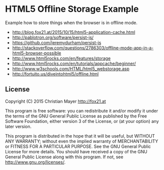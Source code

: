 # HTML5 Offline Storage Example

Example how to store things when the browser is in offline mode.

- <http://blog.fox21.at/2015/10/15/html5-application-cache.html>
- <http://pablotron.org/software/persist-js/>
- <https://github.com/jeremydurham/persist-js>
- <http://stackoverflow.com/questions/2786303/offline-mode-app-in-a-html5-browser-possible>
- <http://www.html5rocks.com/en/features/storage>
- <http://www.html5rocks.com/en/tutorials/appcache/beginner/>
- <http://www.w3schools.com/HTML/html5_webstorage.asp>
- <http://fortuito.us/diveintohtml5/offline.html>

## License
Copyright (C) 2015 Christian Mayer <http://fox21.at>

This program is free software: you can redistribute it and/or modify it under the terms of the GNU General Public License as published by the Free Software Foundation, either version 3 of the License, or (at your option) any later version.

This program is distributed in the hope that it will be useful, but WITHOUT ANY WARRANTY; without even the implied warranty of MERCHANTABILITY or FITNESS FOR A PARTICULAR PURPOSE. See the GNU General Public License for more details. You should have received a copy of the GNU General Public License along with this program. If not, see <http://www.gnu.org/licenses/>.
